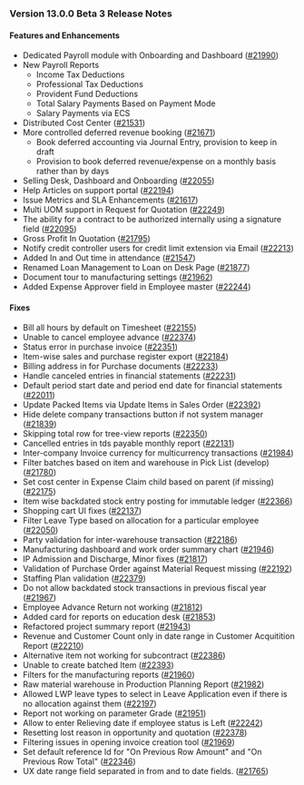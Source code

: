 ### Version 13.0.0 Beta 3 Release Notes

#### Features and Enhancements
- Dedicated Payroll module with Onboarding and Dashboard ([#21990](https://github.com/frappe/erpnext/pull/21990))
- New Payroll Reports
   - Income Tax Deductions
   - Professional Tax Deductions
   - Provident Fund Deductions
   - Total Salary Payments Based on Payment Mode
   - Salary Payments via ECS
- Distributed Cost Center ([#21531](https://github.com/frappe/erpnext/pull/21531))
- More controlled deferred revenue booking ([#21671](https://github.com/frappe/erpnext/pull/21671))
   - Book deferred accounting via Journal Entry, provision to keep in draft
   - Provision to book deferred revenue/expense on a monthly basis rather than by days
- Selling Desk, Dashboard and Onboarding ([#22055](https://github.com/frappe/erpnext/pull/22055))
- Help Articles on support portal ([#22194](https://github.com/frappe/erpnext/pull/22194))
- Issue Metrics and SLA Enhancements ([#21617](https://github.com/frappe/erpnext/pull/21617))
- Multi UOM support in Request for Quotation ([#22249](https://github.com/frappe/erpnext/pull/22249))
- The ability for a contract to be authorized internally using a signature field ([#22095](https://github.com/frappe/erpnext/pull/22095))
- Gross Profit In Quotation ([#21795](https://github.com/frappe/erpnext/pull/21795))
- Notify credit controller users for credit limit extension via Email ([#22213](https://github.com/frappe/erpnext/pull/22213))
- Added In and Out time in attendance ([#21547](https://github.com/frappe/erpnext/pull/21547))
- Renamed Loan Management to Loan on Desk Page ([#21877](https://github.com/frappe/erpnext/pull/21877))
- Document tour to manufacturing settings ([#21962](https://github.com/frappe/erpnext/pull/21962))
- Added Expense Approver field in Employee master ([#22244](https://github.com/frappe/erpnext/pull/22244))


#### Fixes
- Bill all hours by default on Timesheet ([#22155](https://github.com/frappe/erpnext/pull/22155))
- Unable to cancel employee advance ([#22374](https://github.com/frappe/erpnext/pull/22374))
- Status error in purchase invoice ([#22351](https://github.com/frappe/erpnext/pull/22351))
- Item-wise sales and purchase register export ([#22184](https://github.com/frappe/erpnext/pull/22184))
- Billing address in for Purchase documents ([#22233](https://github.com/frappe/erpnext/pull/22233))
- Handle canceled entries in financial statements ([#22231](https://github.com/frappe/erpnext/pull/22231))
- Default period start date and period end date for financial statements ([#22011](https://github.com/frappe/erpnext/pull/22011))
- Update Packed Items via Update Items in Sales Order ([#22392](https://github.com/frappe/erpnext/pull/22392))
- Hide delete company transactions button if not system manager ([#21839](https://github.com/frappe/erpnext/pull/21839))
- Skipping total row for tree-view reports ([#22350](https://github.com/frappe/erpnext/pull/22350))
- Cancelled entries in tds payable monthly report ([#22131](https://github.com/frappe/erpnext/pull/22131))
- Inter-company Invoice currency for multicurrency transactions ([#21984](https://github.com/frappe/erpnext/pull/21984))
- Filter batches based on item and warehouse in Pick List (develop) ([#21780](https://github.com/frappe/erpnext/pull/21780))
- Set cost center in Expense Claim child based on parent (if missing) ([#22175](https://github.com/frappe/erpnext/pull/22175))
- Item wise backdated stock entry posting for immutable ledger ([#22366](https://github.com/frappe/erpnext/pull/22366))
- Shopping cart UI fixes ([#22137](https://github.com/frappe/erpnext/pull/22137))
- Filter Leave Type based on allocation for a particular employee ([#22050](https://github.com/frappe/erpnext/pull/22050))
- Party validation for inter-warehouse transaction ([#22186](https://github.com/frappe/erpnext/pull/22186))
- Manufacturing dashboard and work order summary chart ([#21946](https://github.com/frappe/erpnext/pull/21946))
- IP Admission and Discharge, Minor fixes ([#21817](https://github.com/frappe/erpnext/pull/21817))
- Validation of Purchase Order against Material Request missing ([#22192](https://github.com/frappe/erpnext/pull/22192))
- Staffing Plan validation ([#22379](https://github.com/frappe/erpnext/pull/22379))
- Do not allow backdated stock transactions in previous fiscal year ([#21967](https://github.com/frappe/erpnext/pull/21967))
- Employee Advance Return not working ([#21812](https://github.com/frappe/erpnext/pull/21812))
- Added card for reports on education desk ([#21853](https://github.com/frappe/erpnext/pull/21853))
- Refactored project summary report  ([#21943](https://github.com/frappe/erpnext/pull/21943))
- Revenue and Customer Count only in date range in Customer Acquitition Report ([#22210](https://github.com/frappe/erpnext/pull/22210))
- Alternative item not working for subcontract ([#22386](https://github.com/frappe/erpnext/pull/22386))
- Unable to create batched Item ([#22393](https://github.com/frappe/erpnext/pull/22393))
- Filters for the manufacturing reports ([#21960](https://github.com/frappe/erpnext/pull/21960))
- Raw material warehouse in Production Planning Report ([#21982](https://github.com/frappe/erpnext/pull/21982))
- Allowed LWP leave types to select in Leave Application even if there is no allocation against them ([#22197](https://github.com/frappe/erpnext/pull/22197))
- Report not working on parameter Grade ([#21951](https://github.com/frappe/erpnext/pull/21951))
- Allow to enter Relieving date if employee status is Left ([#22242](https://github.com/frappe/erpnext/pull/22242))
- Resetting lost reason in opportunity and quotation ([#22378](https://github.com/frappe/erpnext/pull/22378))
- Filtering issues in opening invoice creation tool ([#21969](https://github.com/frappe/erpnext/pull/21969))
- Set default reference Id for "On Previous Row Amount" and "On Previous Row Total" ([#22346](https://github.com/frappe/erpnext/pull/22346))
- UX date range field separated in from and to date fields. ([#21765](https://github.com/frappe/erpnext/pull/21765))
